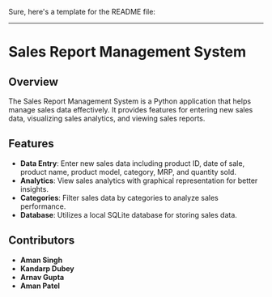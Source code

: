 Sure, here's a template for the README file:

---

# Sales Report Management System

## Overview

The Sales Report Management System is a Python application that helps manage sales data effectively. It provides features for entering new sales data, visualizing sales analytics, and viewing sales reports.

## Features

- **Data Entry**: Enter new sales data including product ID, date of sale, product name, product model, category, MRP, and quantity sold.
- **Analytics**: View sales analytics with graphical representation for better insights.
- **Categories**: Filter sales data by categories to analyze sales performance.
- **Database**: Utilizes a local SQLite database for storing sales data.

## Contributors

- **Aman Singh**
- **Kandarp Dubey**
- **Arnav Gupta**
- **Aman Patel**
